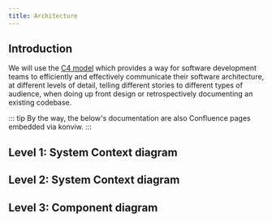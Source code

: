 ```yaml
---
title: Architecture
---
```


<!-- markdownlint-disable MD033 -->

## Introduction

We will use the [C4 model](https://c4model.com) which provides a way for software development teams to efficiently and effectively communicate their software architecture, at different levels of detail, telling different stories to different types of audience, when doing up front design or retrospectively documenting an existing codebase.

::: tip
By the way, the below's documentation are also Confluence pages embedded via konviw.
:::

## Level 1: System Context diagram

<ConfluencePage v-bind:switchTheme="false" type='notitle' pageId='28213297'/>

## Level 2: System Context diagram

<ConfluencePage v-bind:switchTheme="false" type='notitle' pageId='28278849'/>

## Level 3: Component diagram

<ConfluencePage v-bind:switchTheme="false" type='notitle' pageId='28246116'/>
